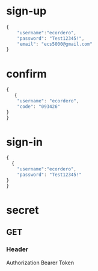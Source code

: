 # sign-up

```javascript
{
    "username":"ecordero",
    "password": "Test12345!",
    "email": "ecs5000@gmail.com"
}
```

# confirm

```javascript
{
   {
    "username": "ecordero",
    "code": "093426"
}
}
```

# sign-in

```javascript
{
  {
    "username":"ecordero",
    "password": "Test12345!"
}
}
```

# secret

## GET

### Header

Authorization Bearer Token
